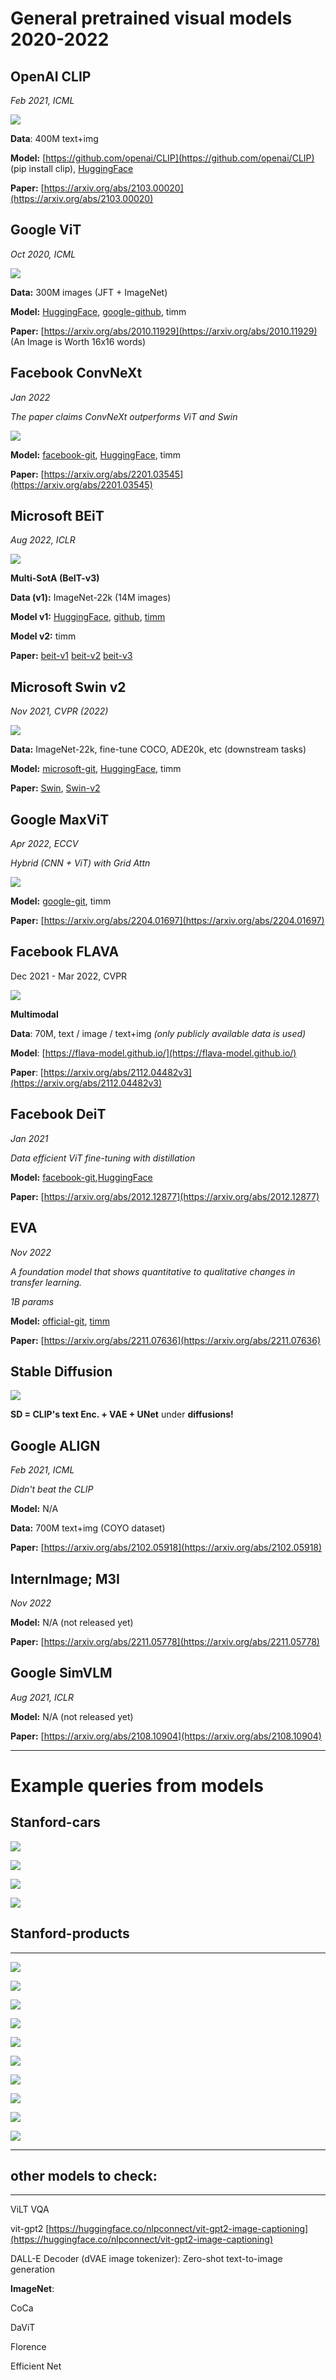 # General pretrained visual models 2020-2022

OpenAI CLIP
-----------

_Feb 2021, ICML_

![](img/image.png)

**Data**: 400M text+img

**Model:** [https://github.com/openai/CLIP](https://github.com/openai/CLIP) (pip install clip), [HuggingFace](https://huggingface.co/docs/transformers/v4.25.1/en/model_doc/clip#overview)

**Paper:** [https://arxiv.org/abs/2103.00020](https://arxiv.org/abs/2103.00020)

  

Google ViT
----------

_Oct 2020, ICML_

![](img/image(1).png)

**Data:** 300M images (JFT + ImageNet)

**Model:** [HuggingFace](https://huggingface.co/docs/transformers/model_doc/vit), [google-github](https://github.com/google-research/vision_transformer), timm

**Paper:** [https://arxiv.org/abs/2010.11929](https://arxiv.org/abs/2010.11929) (An Image is Worth 16x16 words)

  

Facebook ConvNeXt
-----------------

_Jan 2022_

_The paper claims ConvNeXt outperforms ViT and Swin_

![](img/image(2).png)

**Model:** [facebook-git](https://github.com/facebookresearch/ConvNeXt), [HuggingFace](https://huggingface.co/docs/transformers/main/en/model_doc/convnext), timm

**Paper:** [https://arxiv.org/abs/2201.03545](https://arxiv.org/abs/2201.03545)

  

Microsoft BEiT
--------------

_Aug 2022, ICLR_

![](img/image(3).png)

**Multi-SotA (BeIT-v3)**

**Data (v1):** ImageNet-22k (14M images)

**Model v1:** [HuggingFace](https://huggingface.co/models?sort=downloads&search=beit), [github](https://github.com/microsoft/unilm/tree/master/beit), [timm](https://github.com/rwightman/pytorch-image-models)

**Model v2:** timm

**Paper:** [beit-v1](https://arxiv.org/abs/2106.08254) [beit-v2](https://arxiv.org/abs/2208.06366) [beit-v3](https://arxiv.org/abs/2208.10442)

  

**Microsoft Swin v2**
---------------------

_Nov 2021, CVPR (2022)_

![](img/image(4).png)

**Data:** ImageNet-22k, fine-tune COCO, ADE20k, etc (downstream tasks)

**Model:** [microsoft-git](https://github.com/microsoft/Swin-Transformer), [HuggingFace](https://huggingface.co/docs/transformers/main/en/model_doc/swinv2), timm

**Paper:** [Swin](https://arxiv.org/abs/2103.14030), [Swin-v2](https://arxiv.org/abs/2111.09883)

  

Google MaxViT
-------------

_Apr 2022, ECCV_

_Hybrid (CNN + ViT) with Grid Attn_

![](img/image(5).png)

**Model:** [google-git](https://github.com/google-research/maxvit), timm

**Paper:** [https://arxiv.org/abs/2204.01697](https://arxiv.org/abs/2204.01697)

  

Facebook FLAVA
--------------

Dec 2021 - Mar 2022, CVPR

![](img/image(6).png)

**Multimodal**

**Data**: 70M, text / image / text+img _(only publicly available data is used)_

**Model**: [https://flava-model.github.io/](https://flava-model.github.io/)

**Paper**: [https://arxiv.org/abs/2112.04482v3](https://arxiv.org/abs/2112.04482v3)

  

**Facebook DeiT**
-----------------

_Jan 2021_

_Data efficient ViT fine-tuning with distillation_

**Model:** [facebook-git](https://github.com/facebookresearch/deit),[HuggingFace](https://huggingface.co/docs/transformers/model_doc/deit)

**Paper:** [https://arxiv.org/abs/2012.12877](https://arxiv.org/abs/2012.12877)

  

**EVA**
-------

_Nov 2022_

_A foundation model that shows quantitative to qualitative changes in transfer learning._

_1B params_

**Model:** [official-git](https://github.com/baaivision/EVA), [timm](https://github.com/rwightman/pytorch-image-models#dec-8-2022)

**Paper:** [https://arxiv.org/abs/2211.07636](https://arxiv.org/abs/2211.07636)

  

Stable Diffusion
----------------

![](img/image(7).png)

**SD = CLIP's text Enc. + VAE + UNet** under **diffusions!**

  

**Google ALIGN**
----------------

_Feb 2021, ICML_

_Didn't beat the CLIP_

**Model:** N/A

**Data:** 700M text+img (COYO dataset)

**Paper:** [https://arxiv.org/abs/2102.05918](https://arxiv.org/abs/2102.05918)

  

**InternImage; M3I**
--------------------

_Nov 2022_

**Model:** N/A (not released yet)

**Paper:** [https://arxiv.org/abs/2211.05778](https://arxiv.org/abs/2211.05778)

  

**Google SimVLM**
-------------------

_Aug 2021, ICLR_

**Model:** N/A (not released yet)

**Paper:** [https://arxiv.org/abs/2108.10904](https://arxiv.org/abs/2108.10904)


* * *  

# Example queries from models


## Stanford-cars

![](output/cars/openai_clip-vit-base-patch32_query.jpg)

![](output/cars/microsoft_beit-large-patch16-224-pt22k_query.jpg)

![](output/cars/facebook_convnext-xlarge-224-22k_query.jpg)

![](output/cars/facebook_flava-full_query.jpg)

## Stanford-products
---

![](output/products/out/beitv2_large_patch16_224_in22k_query.jpg)

![](output/products/out/beitv2_large_patch16_224_query.jpg)

![](output/products/out/facebook_convnext-large-384_query.jpg)

![](output/products/out/facebook_convnext-xlarge-224-22k_query.jpg)

![](output/products/out/facebook_flava-full_query.jpg)

![](output/products/out/maxvit_large_tf_384.in21k_ft_in1k_query.jpg)

![](output/products/out/microsoft_beit-large-patch16-224-pt22k_query.jpg)

![](output/products/out/microsoft_beit-large-patch16-384_query.jpg)

![](output/products/out/openai_clip-vit-base-patch32_query.jpg)

![](output/products/out/openai_clip-vit-large-patch14_query.jpg)


---
## other models to check:
* * *

ViLT VQA

vit-gpt2 [https://huggingface.co/nlpconnect/vit-gpt2-image-captioning](https://huggingface.co/nlpconnect/vit-gpt2-image-captioning)

DALL-E Decoder (dVAE image tokenizer): Zero-shot text-to-image generation

  

**ImageNet**:

CoCa

DaViT

Florence

Efficient Net
